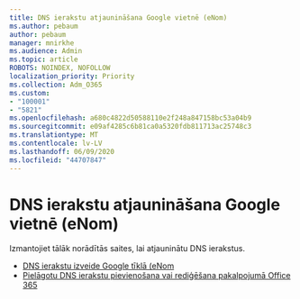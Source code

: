 ```yaml
---
title: DNS ierakstu atjaunināšana Google vietnē (eNom)
ms.author: pebaum
author: pebaum
manager: mnirkhe
ms.audience: Admin
ms.topic: article
ROBOTS: NOINDEX, NOFOLLOW
localization_priority: Priority
ms.collection: Adm_O365
ms.custom:
- "100001"
- "5821"
ms.openlocfilehash: a680c4822d50588110e2f248a847158bc53a04b9
ms.sourcegitcommit: e09af4285c6b81ca0a5320fdb811713ac25748c3
ms.translationtype: MT
ms.contentlocale: lv-LV
ms.lasthandoff: 06/09/2020
ms.locfileid: "44707847"
---
```

# <a name="update-dns-records-at-google-enom"></a>DNS ierakstu atjaunināšana Google vietnē (eNom)

Izmantojiet tālāk norādītās saites, lai atjauninātu DNS ierakstus.

- [DNS ierakstu izveide Google tīklā (eNom](https://docs.microsoft.com/microsoft-365/admin/dns/create-dns-records-for-domain-managed-by-google-enom?view=o365-worldwide)
- [Pielāgotu DNS ierakstu pievienošana vai rediģēšana pakalpojumā Office 365](https://docs.microsoft.com/microsoft-365/admin/setup/add-domain#add-or-edit-custom-dns-records)
